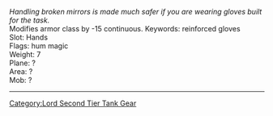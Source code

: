 *Handling broken mirrors is made much safer if you are wearing gloves
built for the task.*  
Modifies armor class by -15 continuous. Keywords: reinforced gloves  
Slot: Hands  
Flags: hum magic  
Weight: 7  
Plane: ?  
Area: ?  
Mob: ?  

------------------------------------------------------------------------

[Category:Lord Second Tier Tank
Gear](Category:Lord_Second_Tier_Tank_Gear "wikilink")
